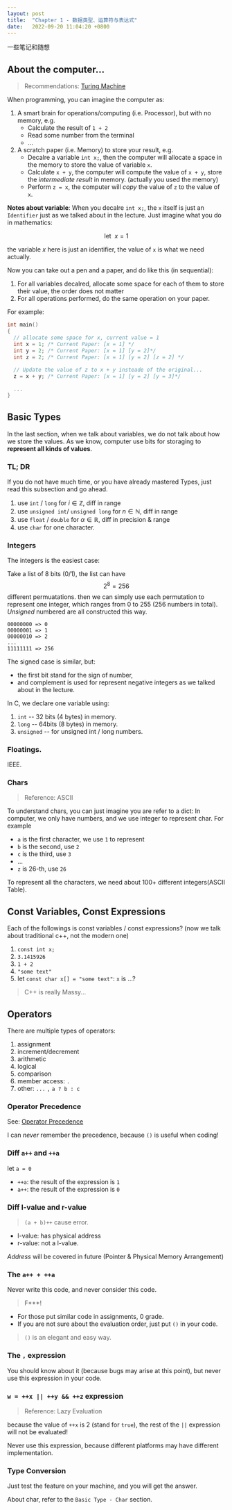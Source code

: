 ```yaml
---
layout: post
title:  "Chapter 1 - 数据类型、运算符与表达式"
date:   2022-09-20 11:04:20 +0800
---
```


一些笔记和随想

<!-- more -->

<!-- enable mathjax. -->
<script type="text/javascript" async
  src="https://cdnjs.cloudflare.com/ajax/libs/mathjax/2.7.5/MathJax.js?config=TeX-MML-AM_CHTML">
</script>

## About the computer...

> Recommendations: [Turing Machine](https://en.wikipedia.org/wiki/Turing_machine)

When programming, you can imagine the computer as:

1. A smart brain for operations/computing (i.e. Processor), but with no memory, e.g.
   - Calculate the result of `1 + 2`
   - Read some number from the terminal
   - ...
2. A scratch paper (i.e. Memory) to store your result, e.g.
   - Decalre a variable `int x;`, then the computer will allocate a space in the memory to store the value of variable `x`.
   - Calculate `x + y`, the computer will compute the value of `x + y`, store the *intermediate result* in memory. (actually you used the memory)
   - Perform `z = x`, the computer will *copy* the value of `z` to the value of `x`.

**Notes about variable**: When you decalre `int x;`, the `x` itself is just an `Identifier` just as we talked about in the lecture. Just imagine what you do in mathematics:

$$
\mathrm{let}~~ x = 1
$$

the variable $x$ here is just an identifier, the value of `x` is what we need actually.

Now you can take out a pen and a paper, and do like this (in sequential):

1. For all variables decalred, allocate some space for each of them to store their value, the order does not matter
2. For all operations performed, do the same operation on your paper.

For example:

```cpp
int main() 
{
  // allocate some space for x, current value = 1
  int x = 1; /* Current Paper: [x = 1] */
  int y = 2; /* Current Paper: [x = 1] [y = 2]*/
  int z = 2; /* Current Paper: [x = 1] [y = 2] [z = 2] */
  
  // Update the value of z to x + y insteade of the original...
  z = x + y; /* Current Paper: [x = 1] [y = 2] [y = 3]*/

  ...
}

```

## Basic Types

In the last section, when we talk about variables, we do not talk about how we store the values. As we know, computer use bits for storaging to **represent all kinds of values**.

### TL; DR

If you do not have much time, or you have already mastered Types, just read this subsection and go ahead.

1. use `int` / `long` for $i \in \mathbb Z$, diff in range
2. use `unsigned int`/ `unsigned long` for $n \in \mathbb N$, diff in range
3. use `float` / `double` for $\alpha \in \mathbb R$, diff in precision & range
4. use `char` for one character.

### Integers

The integers is the easiest case:

Take a list of 8 bits (0/1), the list can have $$2 ^ 8 = 256$$ different permuatations. then we can simply use each permutation to represent one integer, which ranges from 0 to 255 (256 numbers in total). *Unsigned* numbered are all constructed this way. 

```
00000000 => 0
00000001 => 1
00000010 => 2
...
11111111 => 256
```

The signed case is similar, but:

- the first bit stand for the sign of number,
- and complement is used for represent negative integers as we talked about in the lecture.

In C, we declare one variable using:

1. `int` -- 32 bits (4 bytes) in memory.
2. `long` -- 64bits (8 bytes) in memory.
3. `unsigned` -- for unsigned int / long numbers.

### Floatings.

IEEE.

### Chars

> Reference: ASCII

To understand chars, you can just imagine you are refer to a dict: In computer, we only have numbers, and we use integer to represent char. For example

- `a` is the first character, we use `1` to represent
- `b` is the second, use `2`
- `c` is the third, use `3`
- ...
- `z` is 26-th, use `26`

To represent all the characters, we need about 100+ different integers(ASCII Table).

## Const Variables, Const Expressions

Each of the followings is const variables / const expressions? (now we talk about traditional c++, not the modern one)

1. `const int x;`
2. `3.1415926`
3. `1 + 2`
4. `"some text"`
5. let `const char x[] = "some text"`: `x` is ...?

> C++ is really Massy...

## Operators

There are multiple types of operators:

1. assignment
2. increment/decrement
3. arithmetic
4. logical
5. comparison
6. member access: `.`
7. other: `...` `,` `a ? b : c`

### Operator Precedence

See: [Operator Precedence](https://en.cppreference.com/w/cpp/language/operator_precedence)

I can *never* remember the precedence, because `()` is useful when coding!

### Diff `a++` and `++a`

let `a = 0`

- `++a`: the result of the expression is `1`
- `a++`: the result of the expression is `0`

### Diff l-value and r-value

> `(a + b)++` cause error.

- l-value: has physical address
- r-value: not a l-value.

*Address* will be covered in future (Pointer & Physical Memory Arrangement)

### The `a++ + ++a`

Never write this code, and never consider this code.

> F***!

- For those put similar code in assignments, 0 grade.
- If you are not sure about the evaluation order, just put `()` in your code.

> `()` is an elegant and easy way.

### The `,` expression

You should know about it (because bugs may arise at this point), but never use this expression in your code.

### `w = ++x || ++y && ++z` expression

> Reference: Lazy Evaluation

because the value of `++x` is 2 (stand for `true`), the rest of the `||` expression will not be evaluated!

Never use this expression, because different platforms may have different implementation.

### Type Conversion

Just test the feature on your machine, and you will get the answer.

About char, refer to the `Basic Type - Char` section.


